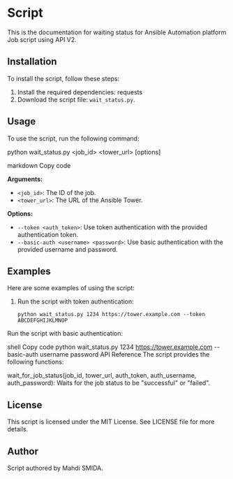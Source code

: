 # Script

This is the documentation for waiting status for Ansible Automation platform Job script using API V2.

## Installation

To install the script, follow these steps:

1. Install the required dependencies: requests
2. Download the script file: `wait_status.py`.

## Usage

To use the script, run the following command:

python wait_status.py <job_id> <tower_url> [options]

markdown
Copy code

**Arguments:**

- `<job_id>`: The ID of the job.
- `<tower_url>`: The URL of the Ansible Tower.

**Options:**

- `--token <auth_token>`: Use token authentication with the provided authentication token.
- `--basic-auth <username> <password>`: Use basic authentication with the provided username and password.

## Examples

Here are some examples of using the script:

1. Run the script with token authentication:

   ```shell
   python wait_status.py 1234 https://tower.example.com --token ABCDEFGHIJKLMNOP
Run the script with basic authentication:

shell
Copy code
python wait_status.py 1234 https://tower.example.com --basic-auth username password
API Reference
The script provides the following functions:

wait_for_job_status(job_id, tower_url, auth_token, auth_username, auth_password): Waits for the job status to be "successful" or "failed".
## License
This script is licensed under the MIT License. See LICENSE file for more details.

## Author
Script authored by Mahdi SMIDA.
